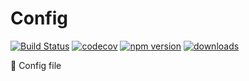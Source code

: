 # Config

[![Build Status](https://travis-ci.org/Barksh/Config.svg?branch=master)](https://travis-ci.org/Barksh/Config)
[![codecov](https://codecov.io/gh/Barksh/Config/branch/master/graph/badge.svg)](https://codecov.io/gh/Barksh/Config)
[![npm version](https://badge.fury.io/js/%40barksh%2Fconfig.svg)](https://www.npmjs.com/package/@barksh/config)
[![downloads](https://img.shields.io/npm/dm/@barksh/config.svg)](https://www.npmjs.com/package/@barksh/config)

:rainbow: Config file

